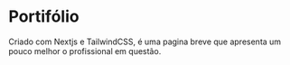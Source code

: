 # Portifólio

Criado com Nextjs e TailwindCSS, é uma pagina breve que apresenta um pouco melhor o profissional em questão.
